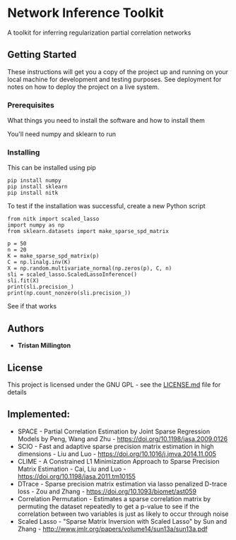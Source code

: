 
# Network Inference Toolkit

A toolkit for inferring regularization partial correlation networks

## Getting Started

These instructions will get you a copy of the project up and running on your local machine for development and testing purposes. See deployment for notes on how to deploy the project on a live system.

### Prerequisites

What things you need to install the software and how to install them

You'll need numpy and sklearn to run 

### Installing

This can be installed using pip

```
pip install numpy
pip install sklearn
pip install nitk
```

To test if the installation was successful, create a new Python script 
```
from nitk import scaled_lasso
import numpy as np
from sklearn.datasets import make_sparse_spd_matrix

p = 50
n = 20
K = make_sparse_spd_matrix(p)
C = np.linalg.inv(K)
X = np.random.multivariate_normal(np.zeros(p), C, n)
sli = scaled_lasso.ScaledLassoInference()
sli.fit(X)
print(sli.precision_)
print(np.count_nonzero(sli.precision_))
```
See if that works 



## Authors

* **Tristan Millington**

## License

This project is licensed under the GNU GPL - see the [LICENSE.md](LICENSE.md) file for details

## Implemented:
* SPACE - Partial Correlation Estimation by Joint Sparse Regression Models  by Peng, Wang and Zhu - https://doi.org/10.1198/jasa.2009.0126
* SCIO - Fast and adaptive sparse precision matrix estimation in high dimensions - Liu and Luo - https://doi.org/10.1016/j.jmva.2014.11.005
* CLIME - A Constrained L1 Minimization Approach to Sparse Precision Matrix Estimation - Cai, Liu and Luo - https://doi.org/10.1198/jasa.2011.tm10155
* DTrace - Sparse precision matrix estimation via lasso penalized D-trace loss - Zou and Zhang - https://doi.org/10.1093/biomet/ast059
* Correlation Permutation - Estimates a sparse correlation matrix by permuting the dataset repeatedly to get a p-value to see if the correlation between two variables is just as likely to occur through noise 
* Scaled Lasso - "Sparse Matrix Inversion with Scaled Lasso" by Sun and Zhang - http://www.jmlr.org/papers/volume14/sun13a/sun13a.pdf

